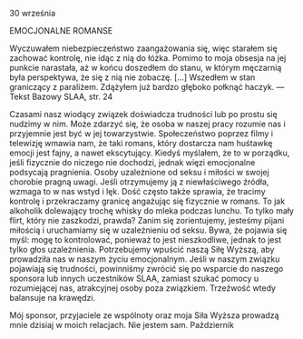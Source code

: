30 września

EMOCJONALNE ROMANSE

 Wyczuwałem niebezpieczeństwo zaangażowania się, więc starałem się zachować kontrolę, nie idąc z nią do łóżka. Pomimo to moja obsesja na jej punkcie narastała, aż w końcu doszedłem do stanu, w którym męczarnią była perspektywa, że się z nią nie zobaczę. [...] Wszedłem w stan graniczący z paraliżem. Zdążyłem już bardzo głęboko połknąć haczyk. — Tekst Bazowy SLAA, str. 24

 Czasami nasz wiodący związek doświadcza trudności lub po prostu się nudzimy w nim. Może zdarzyć się, że osoba w naszej pracy rozumie nas i przyjemnie jest być w jej towarzystwie. Społeczeństwo poprzez filmy i telewizję wmawia nam, że taki romans, który dostarcza nam huśtawkę emocji jest fajny, a nawet ekscytujący. Kiedyś myślałem, że to w porządku, jeśli fizycznie do niczego nie dochodzi, jednak więzi emocjonalne podsycają pragnienia. Osoby uzależnione od seksu i miłości w swojej chorobie pragną uwagi. Jeśli otrzymujemy ją z niewłaściwego źródła, wzmaga to w nas wstyd i lęk. Dość często także sprawia, że tracimy kontrolę i przekraczamy granicę angażując się fizycznie w romans. To jak alkoholik dolewający trochę whisky do mleka podczas lunchu. To tylko mały flirt, który nie zaszkodzi, prawda? Zanim się zorientujemy, jesteśmy pijani miłością i uruchamiamy się w uzależnieniu od seksu. Bywa, że pojawia się myśl: mogę to kontrolować, ponieważ to jest nieszkodliwe, jednak to jest tylko głos uzależnienia. Potrzebujemy wpuścić naszą Siłę Wyższą, aby prowadziła nas w naszym życiu emocjonalnym. Jeśli w naszym związku pojawiają się trudności, powinniśmy zwrócić się po wsparcie do naszego sponsora lub innych uczestników SLAA, zamiast szukać pomocy u rozumiejącej nas, atrakcyjnej osoby poza związkiem. Trzeźwość wtedy balansuje na krawędzi.

 Mój sponsor, przyjaciele ze wspólnoty oraz moja Siła Wyższa prowadzą mnie dzisiaj w moich relacjach. Nie jestem sam.
Październik
